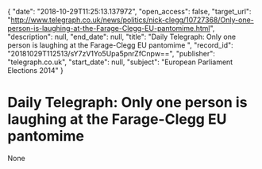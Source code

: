 {
  "date": "2018-10-29T11:25:13.137972", 
  "open_access": false, 
  "target_url": "http://www.telegraph.co.uk/news/politics/nick-clegg/10727368/Only-one-person-is-laughing-at-the-Farage-Clegg-EU-pantomime.html", 
  "description": null, 
  "end_date": null, 
  "title": "Daily Telegraph: Only one person is laughing at the Farage-Clegg EU pantomime ", 
  "record_id": "20181029T112513/sY7zV1Yo5Upa5pnrZfCnpw==", 
  "publisher": "telegraph.co.uk", 
  "start_date": null, 
  "subject": "European Parliament Elections 2014"
}

# Daily Telegraph: Only one person is laughing at the Farage-Clegg EU pantomime 

None